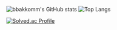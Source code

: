 ![bbakkomm's GitHub stats](https://github-readme-stats.vercel.app/api?username=bbakkomm&show_icons=true&theme=tokyonight)
![Top Langs](https://github-readme-stats.vercel.app/api/top-langs/?username=bbakkomm&layout=compact&theme=tokyonight)

[![Solved.ac Profile](http://mazassumnida.wtf/api/generate_badge?boj=bbakkomm)](https://solved.ac/bbakkomm)

